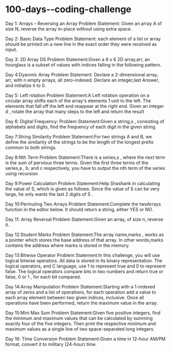 # 100-days--coding-challenge
Day 1: Arrays – Reversing an Array
Problem Statement: Given an array A of size N, reverse the array in-place without using extra space.

Day 2: Basic Data Type
Problem Statement: each element of a list or array should be printed on a new line in the exact order they were received as input.

Day 3: 2D Array DS
Problem Statement:Given a 6 x 6 2D array,arr, an hourglass is a subset of values with indices falling in the following pattern.

Day 4:Dyanmic Array Problem Statement:
Declare a 2-dimensional array, arr, with n empty arrays, all zero-indexed. Declare an integer,last Answer, and initialize it to 0.

Day 5: Left rotation
Problem Statement:A Left rotation operation on a circular array shifts each of the array's elements 1 unit to the left. The elements that fall off the left end reappear at the right end. Given an integer d , rotate the array that many steps to the left and return the result

Day 6: Digital Frequency:
Problem Statement:Given a string,s , consisting of alphabets and digits, find the frequency of each digit in the given string.

Day 7:String Similarity
Problem Statement:For two strings A and B, we define the similarity of the strings to be the length of the longest prefix common to both strings.

Day 8:Nth Term
Problem Statement:There is a series,s , where the next term is the sum of pervious three terms. Given the first three terms of the series,a , b, and c respectively, you have to output the nth term of the series using recursion

Day 9:Power Calculation
Problem Statement:Help Shashank in calculating the value of S, which is given as follows. Since the value of S can be very large, he only wants the last 2 digits of S .

Day 10:Permuting Two Arrays
Problem Statement:Complete the twoArrays function in the editor below. It should return a string, either YES or NO.

Day 11: Array Reversal
Problem Statement:Given an array, of size n, reverse it.

Day 12:Student Marks
Problem Statement:The array name,marks , works as a pointer which stores the base address of that array. In other words,marks contains the address where marks is stored in the memory.

Day 13:Bitwise Operator
Problem Statement:In this challenge, you will use logical bitwise operators. All data is stored in its binary representation. The logical operators, and C language, use 1 to represent true and 0 to represent false. The logical operators compare bits in two numbers and return true or false, 0 or 1 , for each bit compared.

Day 14:Array Manipulation
Problem Statement:Starting with a 1-indexed array of zeros and a list of operations, for each operation add a value to each array element between two given indices, inclusive. Once all operations have been performed, return the maximum value in the array.

Day 15:Mini Max Sum
Problem Statement:Given five positive integers, find the minimum and maximum values that can be calculated by summing exactly four of the five integers. Then print the respective minimum and maximum values as a single line of two space-separated long integers.

Day 16: Time Conversion
Problem Statement:Given a time in 12-hour AM/PM format, convert it to military (24-hour) time.
